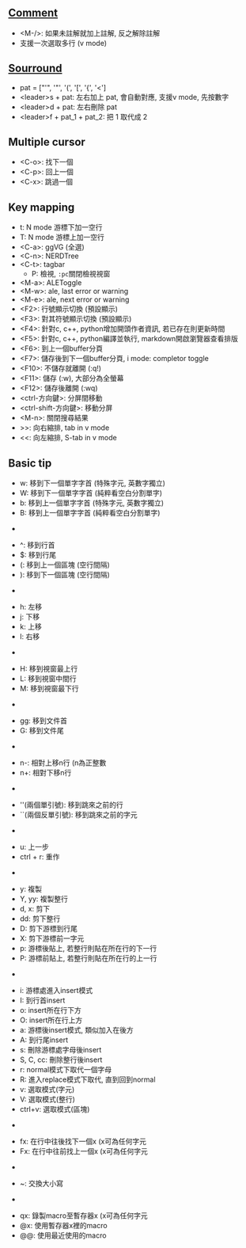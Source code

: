## [Comment](https://github.com/aben20807/vim-commenter)
+ \<M-/\>: 如果未註解就加上註解, 反之解除註解
+ 支援一次選取多行 (v mode)

## [Sourround](https://github.com/aben20807/vim-surrounder)
+ pat = ["'", '"', '(', '[', '{', '<']
+ \<leader\>s + pat: 左右加上 pat, 會自動對應, 支援v mode, 先按數字
+ \<leader\>d + pat: 左右刪除 pat
+ \<leader\>f + pat\_1 + pat\_2: 把 1 取代成 2

## Multiple cursor
+ \<C-o\>: 找下一個
+ \<C-p\>: 回上一個
+ \<C-x\>: 跳過一個

## Key mapping
+ t: N mode 游標下加一空行
+ T: N mode 游標上加一空行
+ \<C-a\>: ggVG (全選)
+ \<C-n\>: NERDTree
+ \<C-t\>: tagbar
    + P: 檢視, `:pc`關閉檢視視窗
+ \<M-a\>: ALEToggle
+ \<M-w\>: ale, last error or warning
+ \<M-e\>: ale, next error or warning
+ \<F2\>: 行號顯示切換 (預設顯示)
+ \<F3\>: 對其符號顯示切換 (預設顯示)
+ \<F4\>: 針對c, c++, python增加開頭作者資訊, 若已存在則更新時間
+ \<F5\>: 針對c, c++, python編譯並執行, markdown開啟瀏覽器查看排版
+ \<F6\>: 到上一個buffer分頁
+ \<F7\>: 儲存後到下一個buffer分頁, i mode: completor toggle
+ \<F10\>: 不儲存就離開 (:q!)
+ \<F11\>: 儲存 (:w), 大部分為全螢幕
+ \<F12\>: 儲存後離開 (:wq)
+ \<ctrl-方向鍵\>: 分屏間移動
+ \<ctrl-shift-方向鍵\>: 移動分屏
+ \<M-n\>: 關閉搜尋結果
+ \>\>: 向右縮排, tab in v mode
+ \<\<: 向左縮排, S-tab in v mode

## Basic tip
+ w: 移到下一個單字字首 (特殊字元, 英數字獨立)
+ W: 移到下一個單字字首 (純粹看空白分割單字)
+ b: 移到上一個單字字首 (特殊字元, 英數字獨立)
+ B: 移到上一個單字字首 (純粹看空白分割單字)
-
+ ^: 移到行首
+ $: 移到行尾
+ (: 移到上一個區塊 (空行間隔)
+ ): 移到下一個區塊 (空行間隔)
-
+ h: 左移
+ j: 下移
+ k: 上移
+ l: 右移
-
+ H: 移到視窗最上行
+ L: 移到視窗中間行
+ M: 移到視窗最下行
-
+ gg: 移到文件首
+ G: 移到文件尾
-
+ n-: 相對上移n行 (n為正整數
+ n+: 相對下移n行
-
+ ''(兩個單引號): 移到跳來之前的行
+ ``(兩個反單引號): 移到跳來之前的字元
-
+ u: 上一步
+ ctrl + r: 重作
-
+ y: 複製
+ Y, yy: 複製整行
+ d, x: 剪下
+ dd: 剪下整行
+ D: 剪下游標到行尾
+ X: 剪下游標前一字元
+ p: 游標後貼上, 若整行則貼在所在行的下一行
+ P: 游標前貼上, 若整行則貼在所在行的上一行
-
+ i: 游標處進入insert模式
+ I: 到行首insert
+ o: insert所在行下方
+ O: insert所在行上方
+ a: 游標後insert模式, 類似加入在後方
+ A: 到行尾insert
+ s: 刪除游標處字母後insert
+ S, C, cc: 刪除整行後insert
+ r: normal模式下取代一個字母
+ R: 進入replace模式下取代, 直到回到normal
+ v: 選取模式(字元)
+ V: 選取模式(整行)
+ ctrl+v: 選取模式(區塊)
-
+ fx: 在行中往後找下一個x (x可為任何字元
+ Fx: 在行中往前找上一個x (x可為任何字元
-
+ ~: 交換大小寫
-
+ qx: 錄製macro至暫存器x (x可為任何字元
+ @x: 使用暫存器x裡的macro
+ @@: 使用最近使用的macro
